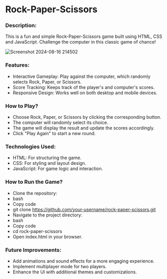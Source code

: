 # Rock-Paper-Scissors

### Description: 
This is a fun and simple Rock-Paper-Scissors game built using HTML, CSS and JavaScript. Challenge the computer in this classic game of chance!

![Screenshot 2024-08-16 214502](https://github.com/user-attachments/assets/149291f7-ac9c-4682-ae8a-17fff13140c6)

### Features:
- Interactive Gameplay: Play against the computer, which randomly selects Rock, Paper, or Scissors.
- Score Tracking: Keeps track of the player's and computer's scores.
- Responsive Design: Works well on both desktop and mobile devices.
### How to Play?
- Choose Rock, Paper, or Scissors by clicking the corresponding button.
- The computer will randomly select its choice.
- The game will display the result and update the scores accordingly.
- Click "Play Again" to start a new round.
### Technologies Used:
- HTML: For structuring the game.
- CSS: For styling and layout design.
- JavaScript: For game logic and interaction.
### How to Run the Game?
- Clone the repository:
- bash
- Copy code
- git clone https://github.com/your-username/rock-paper-scissors.git
- Navigate to the project directory:
- bash
- Copy code
- cd rock-paper-scissors
- Open index.html in your browser.
### Future Improvements:
- Add animations and sound effects for a more engaging experience.
- Implement multiplayer mode for two players.
- Enhance the UI with additional themes and customizations.
